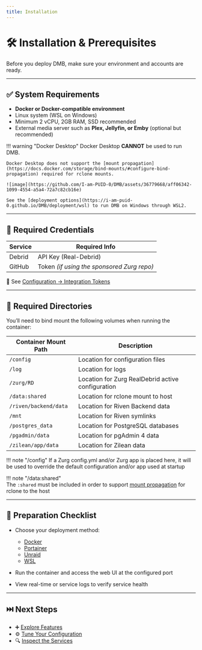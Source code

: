 ```yaml
---
title: Installation
---
```


# 🛠️ Installation & Prerequisites

Before you deploy DMB, make sure your environment and accounts are ready.

---

## ✅ System Requirements

- **Docker or Docker-compatible environment**
- Linux system (WSL on Windows)
- Minimum 2 vCPU, 2GB RAM, SSD recommended
- External media server such as **Plex, Jellyfin, or Emby** (optional but recommended)


!!! warning "Docker Desktop" 
    Docker Desktop **CANNOT** be used to run DMB. 

    Docker Desktop does not support the [mount propagation](https://docs.docker.com/storage/bind-mounts/#configure-bind-propagation) required for rclone mounts.

    ![image](https://github.com/I-am-PUID-0/DMB/assets/36779668/aff06342-1099-4554-a5a4-72a7c82cb16e)

    See the [deployment options](https://i-am-puid-0.github.io/DMB/deployment/wsl) to run DMB on Windows through WSL2.
---

## 🔐 Required Credentials

| Service     | Required Info                                 |
|------------------|------------------------------------------|
| Debrid      | API Key (Real-Debrid)                         |
| GitHub      | Token *(if using the sponsored Zurg repo)*    |

📌 See [Configuration → Integration Tokens](../features/configuration.md#-integration-tokens--credentials)

---

## 📂 Required Directories

You’ll need to bind mount the following volumes when running the container:

| Container Mount Path       | Description                                       |
|----------------------------|---------------------------------------------------|
|`/config`                   | Location for configuration files                  |
|`/log`                      | Location for logs                                 |
|`/zurg/RD`                  | Location for Zurg RealDebrid active configuration | 
|`/data:shared`              | Location for rclone mount to host                 |
|`/riven/backend/data`       | Location for Riven Backend data                   |
|`/mnt`                      | Location for Riven symlinks                       |
|`/postgres_data`            | Location for PostgreSQL databases                 |
|`/pgadmin/data`             | Location for pgAdmin 4 data                       |
|`/zilean/app/data`          | Location for Zilean data                          |


!!! note "/config"
    If a Zurg config.yml and/or Zurg app is placed here, it will be used to override the default configuration and/or app used at startup

!!! note "/data:shared"    
    The `:shared` must be included in order to support [mount propagation](https://docs.docker.com/storage/bind-mounts/#configure-bind-propagation) for rclone to the host

---

## 🧰 Preparation Checklist

- Choose your deployment method:

    - [Docker](../deployment/docker.md)
    - [Portainer](../deployment/portainer.md)
    - [Unraid](../deployment/unraid.md)
    - [WSL](../deployment/wsl.md)

- Run the container and access the web UI at the configured port
- View real-time or service logs to verify service health

---

## ⏭️ Next Steps

- ➕ [Explore Features](../features/index.md)
- ⚙️ [Tune Your Configuration](../features/configuration.md)
- 🔍 [Inspect the Services](../services/index.md)
